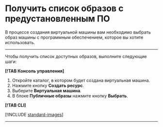 # Получить список образов с предустановленным ПО

В процессе создания виртуальной машины вам необходимо выбрать образ машины c программным обеспечением, которое вы хотите использовать.

---

Чтобы получить список доступных образов, выполните следующие шаги:

**[!TAB Консоль управления]**

1. Откройте каталог, в котором будет создана виртуальная машина.
2. Нажмите кнопку **Создать ресурс**.
3. Выберите **Виртуальная машина**.
4. В блоке **Публичные образы** нажмите кнопку **Выбрать**.

**[!TAB CLI]**

[!INCLUDE [standard-images](../../../_includes/standard-images.md)]

---
